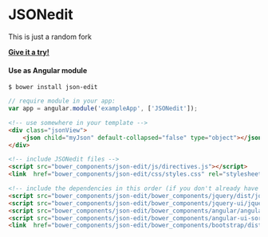 # JSONedit

This is just a random fork 

**[Give it a try!](https://federicobrn.github.io/JSONedit/)**

#### Use as Angular module

    $ bower install json-edit

```javascript
// require module in your app:
var app = angular.module('exampleApp', ['JSONedit']);
```

```html
<!-- use somewhere in your template -->
<div class="jsonView">
    <json child="myJson" default-collapsed="false" type="object"></json>
</div>

<!-- include JSONedit files -->
<script src="bower_components/json-edit/js/directives.js"></script>
<link  href="bower_components/json-edit/css/styles.css" rel="stylesheet" type="text/css" />

<!-- include the dependencies in this order (if you don't already have them) -->
<script src="bower_components/json-edit/bower_components/jquery/dist/jquery.min.js"></script>
<script src="bower_components/json-edit/bower_components/jquery-ui/jquery-ui.min.js"></script>
<script src="bower_components/json-edit/bower_components/angular/angular.min.js"></script>
<script src="bower_components/json-edit/bower_components/angular-ui-sortable/sortable.min.js"></script>
<link  href="bower_components/json-edit/bower_components/bootstrap/dist/css/bootstrap.min.css" rel="stylesheet" type="text/css" />
```
